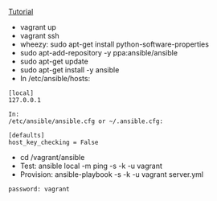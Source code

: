 [Tutorial](https://serversforhackers.com/an-ansible-tutorial)


* vagrant up
* vagrant ssh
* wheezy: sudo apt-get install python-software-properties
* sudo apt-add-repository -y ppa:ansible/ansible
* sudo apt-get update
* sudo apt-get install -y ansible
* In /etc/ansible/hosts:
```
[local]
127.0.0.1
```

```
In:
/etc/ansible/ansible.cfg or ~/.ansible.cfg:

[defaults]
host_key_checking = False

```

* cd /vagrant/ansible
* Test: ansible local -m ping -s -k -u vagrant
* Provision: ansible-playbook -s -k -u vagrant server.yml
```
password: vagrant
```

